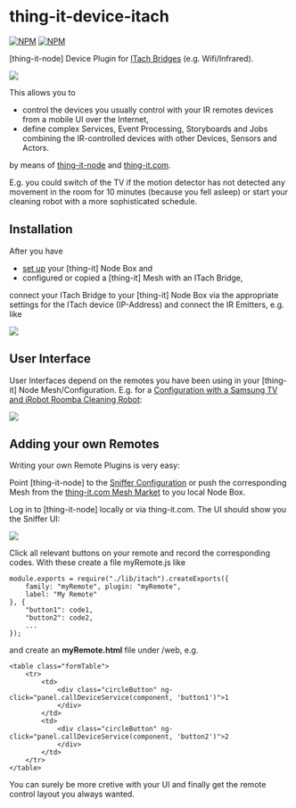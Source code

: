# thing-it-device-itach

[![NPM](https://nodei.co/npm/thing-it-device-itach.png)](https://nodei.co/npm/thing-it-device-itach/)
[![NPM](https://nodei.co/npm-dl/thing-it-device-itach.png)](https://nodei.co/npm/thing-it-device-itach/)

[thing-it-node] Device Plugin for [ITach Bridges](http://www.globalcache.com/products/itach/) (e.g. Wifi/Infrared).

<img src="./documentation/images/itach.jpg">

This allows you to 

* control the devices you usually control with your IR remotes devices from a mobile UI over the Internet,
* define complex Services, Event Processing, Storyboards and Jobs combining the IR-controlled devices with other Devices, Sensors and Actors.

by means of [thing-it-node](https://github.com/marcgille/thing-it-node) and [thing-it.com](http://www.thing-it.com).

E.g. you could switch of the TV if the motion detector has not detected any movement in the room for 10 minutes (because you fell asleep) or
start your cleaning robot with a more sophisticated schedule. 

## Installation

After you have 

* [set up](http://www.thing-it.com/thing-it/index.html?document=gettingStarted#/documentationPanel) your [thing-it] Node Box and 
* configured or copied a [thing-it] Mesh with an ITach Bridge, 

connect your ITach Bridge to your [thing-it] Node Box via the appropriate settings for the ITach device (IP-Address) and connect the IR Emitters, e.g.
like

<img src="./documentation/images/itach-setup.jpg">

## User Interface

User Interfaces depend on the remotes you have been using in your [thing-it] Node Mesh/Configuration. E.g. for a [Configuration
with a Samsung TV and iRobot Roomba Cleaning Robot](./examples/samsungAndRoombaConfiguration.js):

<img src="./documentation/images/samsung-and-roomba-ui.jpg">

## Adding your own Remotes

Writing your own Remote Plugins is very easy:

Point [thing-it-node] to the [Sniffer Configuration](./examples/snifferConfiguration.js) or push the corresponding 
Mesh from the [thing-it.com Mesh Market]() to you local Node Box.

Log in to [thing-it-node] locally or via thing-it.com. The UI should show you the Sniffer UI:

<img src="./documentation/images/sniffer-ui.jpg">

Click all relevant buttons on your remote and record the corresponding codes. With these create a file myRemote.js like

```
module.exports = require("./lib/itach").createExports({
    family: "myRemote", plugin: "myRemote",
    label: "My Remote"
}, {
    "button1": code1,
    "button2": code2,
    ...
});
```

and create an **myRemote.html** file under /web, e.g.

```
<table class="formTable">
    <tr>
        <td>
            <div class="circleButton" ng-click="panel.callDeviceService(component, 'button1')">1
            </div>
        </td>
        <td>
            <div class="circleButton" ng-click="panel.callDeviceService(component, 'button2')">2
            </div>
        </td>
    </tr>
</table>

```

You can surely be more cretive with your UI and finally get the remote control layout you always wanted.

